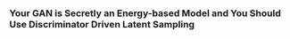 ### Your GAN is Secretly an Energy-based Model and You Should Use Discriminator Driven Latent Sampling
